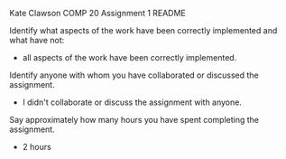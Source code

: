 Kate Clawson
COMP 20
Assignment 1
README

Identify what aspects of the work have been correctly implemented and what have not:

- all aspects of the work have been correctly implemented.

Identify anyone with whom you have collaborated or discussed the assignment.

- I didn't collaborate or discuss the assignment with anyone.

Say approximately how many hours you have spent completing the assignment.

- 2 hours
